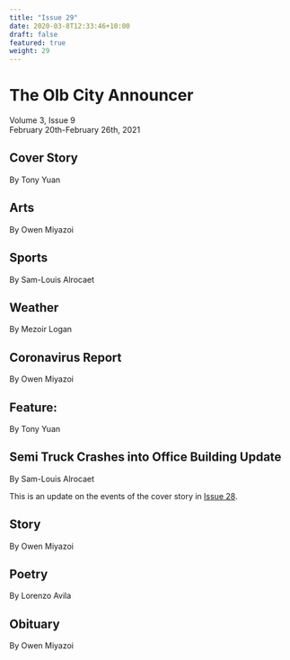 ```yaml
---
title: "Issue 29"
date: 2020-03-8T12:33:46+10:00
draft: false
featured: true
weight: 29
---
```


# The Olb City Announcer
Volume 3, Issue 9    
February 20th-February 26th, 2021

## Cover Story
By Tony Yuan



## Arts
By Owen Miyazoi



## Sports
By Sam-Louis Alrocaet



## Weather
By Mezoir Logan



## Coronavirus Report
By Owen Miyazoi



## Feature: 
By Tony Yuan



## Semi Truck Crashes into Office Building Update
By Sam-Louis Alrocaet

This is an update on the events of the cover story in [Issue 28](https://www.arenztopia.com/news/issue-28/).

## Story
By Owen Miyazoi



## Poetry
By Lorenzo Avila



## Obituary
By Owen Miyazoi

